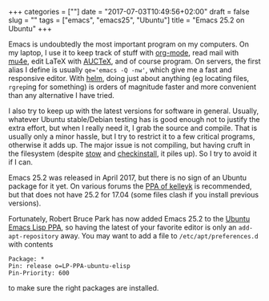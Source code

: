 +++
categories = [""]
date = "2017-07-03T10:49:56+02:00"
draft = false
slug = ""
tags = ["emacs", "emacs25", "Ubuntu"]
title = "Emacs 25.2 on Ubuntu"
+++

Emacs is undoubtedly the most important program on my computers. On my
laptop, I use it to keep track of stuff with [org-mode](http://orgmode.org/), read mail with [mu4e](https://www.djcbsoftware.nl/code/mu/mu4e.html), edit LaTeX with [AUCTeX](https://www.gnu.org/software/auctex/), and of course program. On servers, the first alias I define is usually `qe='emacs -Q -nw'`, which give me a fast and responsive editor. With [helm](https://github.com/emacs-helm/helm), doing just about anything (eg locating files, `rgrep`ing for something) is orders of magnitude faster and more convenient than any alternative I have tried.

I also try to keep up with the latest versions for software in general. Usually, whatever Ubuntu stable/Debian testing has is good enough not to justify the extra effort, but when I really need it, I grab the source and compile. That is usually only a minor hassle, but I try to restrict it to a few critical programs, otherwise it adds up. The major issue is not compiling, but having cruft in the filesystem (despite [stow](https://www.gnu.org/software/stow/manual/stow.html) and [checkinstall](https://wiki.debian.org/CheckInstall), it piles up). So I try to avoid it if I can.

Emacs 25.2 was released in April 2017, but there is no sign of an Ubuntu package for it yet. On various forums the [PPA of kelleyk](https://launchpad.net/~kelleyk/+archive/ubuntu/emacs) is recommended, but that does not have 25.2 for 17.04 (some files clash if you install previous versions).

Fortunately, Robert Bruce Park has now added Emacs 25.2 to the [Ubuntu Emacs Lisp PPA](https://launchpad.net/~ubuntu-elisp/+archive/ubuntu/ppa), so having the latest of your favorite editor is only an `add-apt-repository` away. You may want to add a file to `/etc/apt/preferences.d` with contents

```
Package: *
Pin: release o=LP-PPA-ubuntu-elisp
Pin-Priority: 600
```

to make sure the right packages are installed.
